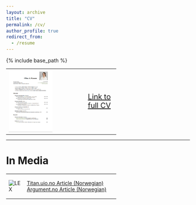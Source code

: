 ```yaml
---
layout: archive
title: "CV"
permalink: /cv/
author_profile: true
redirect_from:
  - /resume
---
```


{% include base_path %}


<table style="border-collapse: collapse; border: none;width: 60%;" border="0">
<tr>
<td style="border: none;">

<img src="/files/cv.png" alt="LEX" style="width: 60.00%; height: auto;"> 

</td>
<td style="border: none; text-align: left; font-size: 20px; vertical-align: left; ">

<a href="/files/CV_Ranum_Public.pdf" target="_blank">Link to full CV</a>

</td>
</tr>
</table>

***

In Media
======
<table style="border-collapse: collapse; border: none;width: 60%;" border="0">
<tr>
<td style="border: none; width: auto; padding-right: 10px; vertical-align: middle;">

<img src="/images/photos/uio.JPG" alt="LEX" style="width: 60.00%; height: auto;"> 

</td>
<td style="border: none; text-align: left; vertical-align: left;">


<a href="https://www.titan.uio.no/innovasjon/2021/studentgrundere-vil-lage-automatisk-tegnsprak-oversetter.html" target="_blank">Titan.uio.no Article (Norwegian)</a>
<a href="https://argumentnett.no/2022/02/06/tetter-kommunikasjonsgapet-ved-hjelp-av-kunstig-intelligens/" target="_blank">Argument.no Article (Norwegian)</a>

</td>
</tr>
</table>
